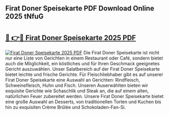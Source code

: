 ## Firat Doner Speisekarte PDF Download Online 2025 tNfuG

# <h2><a href="http://gc7xtz.nevu.top/?p=Firat+Doner+Speisekarte">🔗 👉🔴 Firat Doner Speisekarte 2025 PDF</a></h2>

[![Firat Doner Speisekarte 2025 PDF](https://i.imgur.com/dBaPXMq.png)](http://gc7xtz.nevu.top/?p=Firat+Doner+Speisekarte)
Die Firat Doner Speisekarte ist nicht nur eine Liste von Gerichten in einem Restaurant oder Café, sondern bietet auch die Möglichkeit, ein köstliches und für Ihren Geschmack geeignetes Gericht auszuwählen. Unser Salatbereich auf der Firat Doner Speisekarte bietet leichte und frische Gerichte. Für Fleischliebhaber gibt es auf unserer Firat Doner Speisekarte eine Auswahl an Gerichten: Rindfleisch, Schweinefleisch, Huhn und Fisch. Unseren Auserwählten bieten wir exquisite Gerichte wie Schaschlik und Steak an, die auf einem alten, natürlichen Feuer zubereitet werden. Unsere Firat Doner Speisekarte bietet eine große Auswahl an Desserts, von traditionellen Torten und Kuchen bis hin zu exquisiten Crème Brûlée und Schokoladen-Fan-Si.
